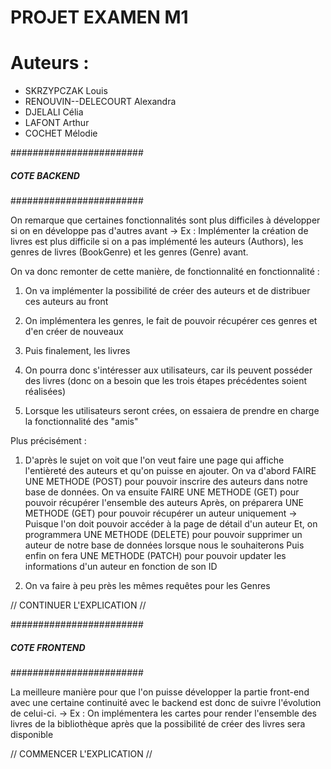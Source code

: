 # PROJET EXAMEN M1 

# Auteurs : 
- SKRZYPCZAK Louis
- RENOUVIN--DELECOURT Alexandra
- DJELALI Célia
- LAFONT Arthur
- COCHET Mélodie

######################## 
##### COTE BACKEND #####
########################

On remarque que certaines fonctionnalités sont plus difficiles à développer si on en développe pas d'autres avant
-> Ex : Implémenter la création de livres est plus difficile si on a pas implémenté les auteurs (Authors), les genres de livres (BookGenre) et les genres (Genre) avant.

On va donc remonter de cette manière, de fonctionnalité en fonctionnalité : 
1. On va implémenter la possibilité de créer des auteurs et de distribuer ces auteurs au front
2. On implémentera les genres, le fait de pouvoir récupérer ces genres et d'en créer de nouveaux
3. Puis finalement, les livres

4. On pourra donc s'intéresser aux utilisateurs, car ils peuvent posséder des livres (donc on a besoin que les trois étapes précédentes soient réalisées)
5. Lorsque les utilisateurs seront crées, on essaiera de prendre en charge la fonctionnalité des "amis"


Plus précisément : 
1. D'après le sujet on voit que l'on veut faire une page qui affiche l'entièreté des auteurs et qu'on puisse en ajouter.
   On va d'abord FAIRE UNE METHODE (POST) pour pouvoir inscrire des auteurs dans notre base de données.
   On va ensuite FAIRE UNE METHODE (GET) pour pouvoir récupérer l'ensemble des auteurs
   Après, on préparera UNE METHODE (GET) pour pouvoir récupérer un auteur uniquement -> Puisque l'on doit pouvoir accéder à la page de détail d'un auteur
   Et, on programmera UNE METHODE (DELETE) pour pouvoir supprimer un auteur de notre base de données lorsque nous le souhaiterons
   Puis enfin on fera UNE METHODE (PATCH) pour pouvoir updater les informations d'un auteur en fonction de son ID

2. On va faire à peu près les mêmes requêtes pour les Genres

// CONTINUER L'EXPLICATION //


######################## 
##### COTE FRONTEND ####
########################

La meilleure manière pour que l'on puisse développer la partie front-end avec une certaine continuité avec le backend est donc de suivre l'évolution de celui-ci.
-> Ex : On implémentera les cartes pour render l'ensemble des livres de la bibliothèque après que la possibilité de créer des livres sera disponible

// COMMENCER L'EXPLICATION //
